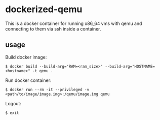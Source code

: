 # dockerized-qemu

This is a docker container for running x86_64 vms with qemu and connecting to them via ssh inside a container.

## usage

Build docker image:

```
$ docker build --build-arg="RAM=<ram_size>" --build-arg="HOSTNAME=<hostname>" -t qemu .
```

Run docker container:

```
$ docker run --rm -it --privileged -v <path/to/image/image.img>:/qemu/image.img qemu
```

Logout:

```
$ exit
```
